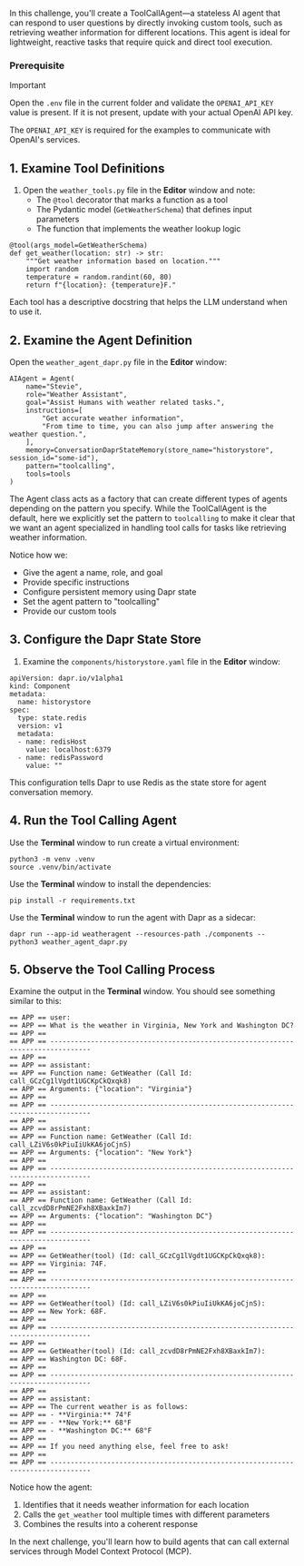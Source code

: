 In this challenge, you'll create a ToolCallAgent—a stateless AI agent that can respond to user questions by directly invoking custom tools, such as retrieving weather information for different locations. This agent is ideal for lightweight, reactive tasks that require quick and direct tool execution.

### Prerequisite

> [!IMPORTANT]
> Open the `.env` file in the current folder and validate the `OPENAI_API_KEY` value is present. If it is not present, update with your actual OpenAI API key.

The `OPENAI_API_KEY` is required for the examples to communicate with OpenAI's services.

## 1. Examine Tool Definitions

1. Open the `weather_tools.py` file in the **Editor** window and note:
   - The `@tool` decorator that marks a function as a tool
   - The Pydantic model (`GetWeatherSchema`) that defines input parameters
   - The function that implements the weather lookup logic

```python,nocopy
@tool(args_model=GetWeatherSchema)
def get_weather(location: str) -> str:
    """Get weather information based on location."""
    import random
    temperature = random.randint(60, 80)
    return f"{location}: {temperature}F."
```

Each tool has a descriptive docstring that helps the LLM understand when to use it.

## 2. Examine the Agent Definition

Open the `weather_agent_dapr.py` file in the **Editor** window:

```python,nocopy
AIAgent = Agent(
    name="Stevie",
    role="Weather Assistant",
    goal="Assist Humans with weather related tasks.",
    instructions=[
        "Get accurate weather information",
        "From time to time, you can also jump after answering the weather question.",
    ],
    memory=ConversationDaprStateMemory(store_name="historystore", session_id="some-id"),
    pattern="toolcalling",
    tools=tools
)
```

The Agent class acts as a factory that can create different types of agents depending on the pattern you specify. While the ToolCallAgent is the default, here we explicitly set the pattern to `toolcalling` to make it clear that we want an agent specialized in handling tool calls for tasks like retrieving weather information.

Notice how we:

- Give the agent a name, role, and goal
- Provide specific instructions
- Configure persistent memory using Dapr state
- Set the agent pattern to "toolcalling"
- Provide our custom tools

## 3. Configure the Dapr State Store

1. Examine the `components/historystore.yaml` file in the **Editor** window:

```yaml,nocopy
apiVersion: dapr.io/v1alpha1
kind: Component
metadata:
  name: historystore
spec:
  type: state.redis
  version: v1
  metadata:
  - name: redisHost
    value: localhost:6379
  - name: redisPassword
    value: ""
```

This configuration tells Dapr to use Redis as the state store for agent conversation memory.

## 4. Run the Tool Calling Agent

Use the **Terminal** window to run create a virtual environment:

```bash,run
python3 -m venv .venv
source .venv/bin/activate
```

Use the **Terminal** window to install the dependencies:

```bash,run
pip install -r requirements.txt
```

Use the **Terminal** window to run the agent with Dapr as a sidecar:

```bash,run
dapr run --app-id weatheragent --resources-path ./components -- python3 weather_agent_dapr.py
```

## 5. Observe the Tool Calling Process

Examine the output in the **Terminal** window. You should see something similar to this:

```text,nocopy
== APP == user:
== APP == What is the weather in Virginia, New York and Washington DC?
== APP == 
== APP == --------------------------------------------------------------------------------
== APP == 
== APP == assistant:
== APP == Function name: GetWeather (Call Id: call_GCzCg1lVgdt1UGCKpCkQxqk8)
== APP == Arguments: {"location": "Virginia"}
== APP == 
== APP == --------------------------------------------------------------------------------
== APP == 
== APP == assistant:
== APP == Function name: GetWeather (Call Id: call_LZiV6s0kPiuIiUkKA6joCjnS)
== APP == Arguments: {"location": "New York"}
== APP == 
== APP == --------------------------------------------------------------------------------
== APP == 
== APP == assistant:
== APP == Function name: GetWeather (Call Id: call_zcvdD8rPmNE2Fxh8XBaxkIm7)
== APP == Arguments: {"location": "Washington DC"}
== APP == 
== APP == --------------------------------------------------------------------------------
== APP == 
== APP == GetWeather(tool) (Id: call_GCzCg1lVgdt1UGCKpCkQxqk8):
== APP == Virginia: 74F.
== APP == 
== APP == --------------------------------------------------------------------------------
== APP == 
== APP == GetWeather(tool) (Id: call_LZiV6s0kPiuIiUkKA6joCjnS):
== APP == New York: 68F.
== APP == 
== APP == --------------------------------------------------------------------------------
== APP == 
== APP == GetWeather(tool) (Id: call_zcvdD8rPmNE2Fxh8XBaxkIm7):
== APP == Washington DC: 68F.
== APP == 
== APP == --------------------------------------------------------------------------------
== APP == 
== APP == assistant:
== APP == The current weather is as follows:
== APP == - **Virginia:** 74°F
== APP == - **New York:** 68°F
== APP == - **Washington DC:** 68°F
== APP == 
== APP == If you need anything else, feel free to ask!
== APP == 
== APP == --------------------------------------------------------------------------------
```

Notice how the agent:

1. Identifies that it needs weather information for each location
2. Calls the `get_weather` tool multiple times with different parameters
3. Combines the results into a coherent response

In the next challenge, you'll learn how to build agents that can call external services through Model Context Protocol (MCP).
